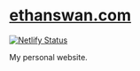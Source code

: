 # [ethanswan.com](https://ethanswan.com)

[![Netlify Status](https://api.netlify.com/api/v1/badges/5c5270e1-d609-4a19-9798-43c634a951e2/deploy-status)](https://app.netlify.com/sites/ethanswan/deploys)

My personal website.
